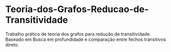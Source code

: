 # Teoria-dos-Grafos-Reducao-de-Transitividade
Trabalho prático de teoria dos grafos para redução de transitividade.
Baseado em Busca em profundidade e comparação entre fechos transitivos direto.
